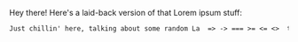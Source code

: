 Hey there! Here's a laid-back version of that Lorem ipsum stuff:

```markdown
Just chillin' here, talking about some random La  => -> === >= <= <>  tin-sounding words. You know, the usual "dolor sit amet" jazz. No big deal, just keeping it casual.
```
